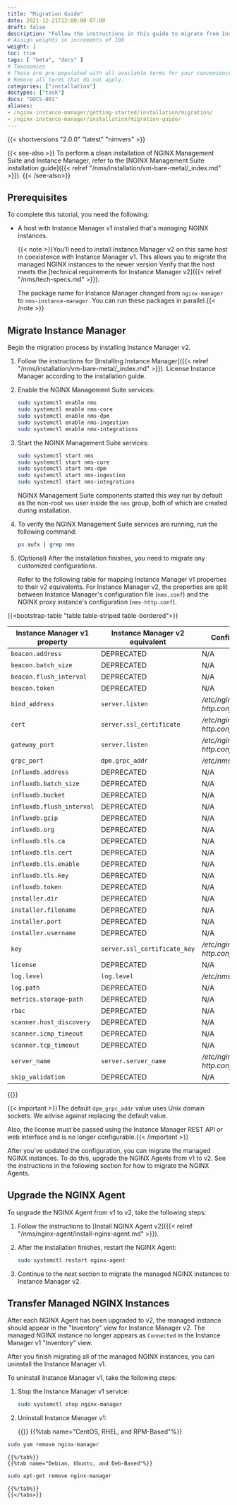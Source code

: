```yaml
---
title: "Migration Guide"
date: 2021-12-21T12:00:00-07:00
draft: false
description: "Follow the instructions in this guide to migrate from Instance Manager v1 to v2."
# Assign weights in increments of 100
weight: 1
toc: true
tags: [ "beta", "docs" ]
# Taxonomies
# These are pre-populated with all available terms for your convenience.
# Remove all terms that do not apply.
categories: ["installation"]
doctypes: ["task"]
docs: "DOCS-801"
aliases:
- /nginx-instance-manager/getting-started/installation/migration/
- /nginx-instance-manager/installation/migration-guide/
---
```


{{< shortversions "2.0.0" "latest" "nimvers" >}}

{{< see-also >}}
To perform a clean installation of NGINX Management Suite and Instance Manager, refer to the [NGINX Management Suite installation guide]({{< relref "/nms/installation/vm-bare-metal/_index.md" >}}).
{{< /see-also>}}

## Prerequisites

To complete this tutorial, you need the following:

- A host with Instance Manager v1 installed that's managing NGINX instances.

  {{< note >}}You'll need to install Instance Manager v2 on this same host in coexistence with Instance Manager v1. This allows you to migrate the managed NGINX instances to the newer version Verify that the host meets the [technical requirements for Instance Manager v2]({{< relref "/nms/tech-specs.md" >}}).

  The package name for Instance Manager changed from `nginx-manager` to `nms-instance-manager`. You can run these packages in parallel.{{< /note >}}

## Migrate Instance Manager

Begin the migration process by installing Instance Manager v2.

1. Follow the instructions for [Installing Instance Manager]({{< relref "/nms/installation/vm-bare-metal/_index.md" >}}). License Instance Manager according to the installation guide.

1. Enable the NGINX Management Suite services:

    ```bash
    sudo systemctl enable nms
    sudo systemctl enable nms-core
    sudo systemctl enable nms-dpm
    sudo systemctl enable nms-ingestion
    sudo systemctl enable nms-integrations
    ```

1. Start the NGINX Management Suite services:

    ```bash
    sudo systemctl start nms
    sudo systemctl start nms-core
    sudo systemctl start nms-dpm
    sudo systemctl start nms-ingestion
    sudo systemctl start nms-integrations
    ```

    NGINX Management Suite components started this way run by default as the non-root `nms` user inside the `nms` group, both of which are created during installation.

1. To verify the NGINX Management Suite services are running, run the following command:

    ```bash
    ps aufx | grep nms
    ```

1. (Optional) After the installation finishes, you need to migrate any customized configurations.

   Refer to the following table for mapping Instance Manager v1 properties to their v2 equivalents. For Instance Manager v2, the properties are split between Instance Manager's configuration file (`nms.conf`) and the NGINX proxy instance's configuration (`nms-http.conf`).

{{<bootstrap-table "table table-striped table-bordered">}}

| Instance Manager v1 property | Instance Manager v2 equivalent | Configuration file                |
| ---------------------------------- | ------------------------------------ | --------------------------------- |
| `beacon.address`                   | DEPRECATED                           | N/A                               |
| `beacon.batch_size`                | DEPRECATED                           | N/A                               |
| `beacon.flush_interval`            | DEPRECATED                           | N/A                               |
| `beacon.token`                     | DEPRECATED                           | N/A                               |
| `bind_address`                     | `server.listen`                      | _/etc/nginx/conf.d/nms-http.conf_ |
| `cert`                             | `server.ssl_certificate`             | _/etc/nginx/conf.d/nms-http.conf_ |
| `gateway_port`                     | `server.listen`                      | _/etc/nginx/conf.d/nms-http.conf_ |
| `grpc_port`                        | `dpm.grpc_addr`                      | _/etc/nms/nms.conf_               |
| `influxdb.address`                 | DEPRECATED                           | N/A                               |
| `influxdb.batch_size`              | DEPRECATED                           | N/A                               |
| `influxdb.bucket`                  | DEPRECATED                           | N/A                               |
| `influxdb.flush_interval`          | DEPRECATED                           | N/A                               |
| `influxdb.gzip`                    | DEPRECATED                           | N/A                               |
| `influxdb.org`                     | DEPRECATED                           | N/A                               |
| `influxdb.tls.ca`                  | DEPRECATED                           | N/A                               |
| `influxdb.tls.cert`                | DEPRECATED                           | N/A                               |
| `influxdb.tls.enable`              | DEPRECATED                           | N/A                               |
| `influxdb.tls.key`                 | DEPRECATED                           | N/A                               |
| `influxdb.token`                   | DEPRECATED                           | N/A                               |
| `installer.dir`                    | DEPRECATED                           | N/A                               |
| `installer.filename`               | DEPRECATED                           | N/A                               |
| `installer.port`                   | DEPRECATED                           | N/A                               |
| `installer.username`               | DEPRECATED                           | N/A                               |
| `key`                              | `server.ssl_certificate_key`         | _/etc/nginx/conf.d/nms-http.conf_ |
| `license`                          | DEPRECATED                           | N/A                               |
| `log.level`                        | `log.level`                          | _/etc/nms/nms.conf_               |
| `log.path`                         | DEPRECATED                           | N/A                               |
| `metrics.storage-path`             | DEPRECATED                           | N/A                               |
| `rbac`                             | DEPRECATED                           | N/A                               |
| `scanner.host_discovery`           | DEPRECATED                           | N/A                               |
| `scanner.icmp_timeout`             | DEPRECATED                           | N/A                               |
| `scanner.tcp_timeout`              | DEPRECATED                           | N/A                               |
| `server_name`                      | `server.server_name`                 | _/etc/nginx/conf.d/nms-http.conf_ |
| `skip_validation`                  | DEPRECATED                           | N/A                               |

{{</bootstrap-table>}}

{{< important >}}The default `dpm_grpc_addr` value uses Unix domain sockets. We advise against replacing the default value.

Also, the license must be passed using the Instance Manager REST API or web interface and is no longer configurable.{{< /important >}}

After you've updated the configuration, you can migrate the managed NGINX instances. To do this, upgrade the NGINX Agents from v1 to v2. See the instructions in the following section for how to migrate the NGINX Agents.

## Upgrade the NGINX Agent

To upgrade the NGINX Agent from v1 to v2, take the following steps:

1. Follow the instructions to [Install NGINX Agent v2]({{< relref "/nms/nginx-agent/install-nginx-agent.md" >}}).

2. After the installation finishes, restart the NGINX Agent:

    ```bash
    sudo systemctl restart nginx-agent
    ```

3. Continue to the next section to migrate the managed NGINX instances to Instance Manager v2.

## Transfer Managed NGINX Instances

After each NGINX Agent has been upgraded to v2, the managed instance should appear in the "Inventory" view for Instance Manager v2. The managed NGINX instance no longer appears as `Connected` in the Instance Manager v1 "Inventory" view.

After you finish migrating all of the managed NGINX instances, you can uninstall the Instance Manager v1.

To uninstall Instance Manager v1, take the following steps:

1. Stop the Instance Manager v1 service:

    ```bash
    sudo systemctl stop nginx-manager
    ```

2. Uninstall Instance Manager v1:

    {{<tabs name="uninstall_nim">}}
    {{%tab name="CentOS, RHEL, and RPM-Based"%}}

  ```bash
  sudo yum remove nginx-manager
  ```

    {{%/tab%}}
    {{%tab name="Debian, Ubuntu, and Deb-Based"%}}

  ```bash
  sudo apt-get remove nginx-manager
  ```

    {{%/tab%}}
    {{</tabs>}}
